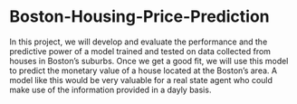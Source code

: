 # Boston-Housing-Price-Prediction

In this project, we will develop and evaluate the performance and the predictive
 power of a model trained and tested on data collected from houses in Boston’s
 suburbs.
 Once we get a good fit, we will use this model to predict the monetary value of a
 house located at the Boston’s area.
 A model like this would be very valuable for a real state agent who could make use
 of the information provided in a dayly basis.
